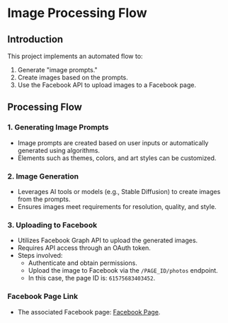 # Image Processing Flow

## Introduction
This project implements an automated flow to:
1. Generate "image prompts."
2. Create images based on the prompts.
3. Use the Facebook API to upload images to a Facebook page.

## Processing Flow

### 1. Generating Image Prompts
- Image prompts are created based on user inputs or automatically generated using algorithms.
- Elements such as themes, colors, and art styles can be customized.

### 2. Image Generation
- Leverages AI tools or models (e.g., Stable Diffusion) to create images from the prompts.
- Ensures images meet requirements for resolution, quality, and style.

### 3. Uploading to Facebook
- Utilizes Facebook Graph API to upload the generated images.
- Requires API access through an OAuth token.
- Steps involved:
  - Authenticate and obtain permissions.
  - Upload the image to Facebook via the `/PAGE_ID/photos` endpoint.
  - In this case, the page ID is: `61575683403452`.

### Facebook Page Link
- The associated Facebook page: [Facebook Page](https://www.facebook.com/profile.php?id=61575560499547).

